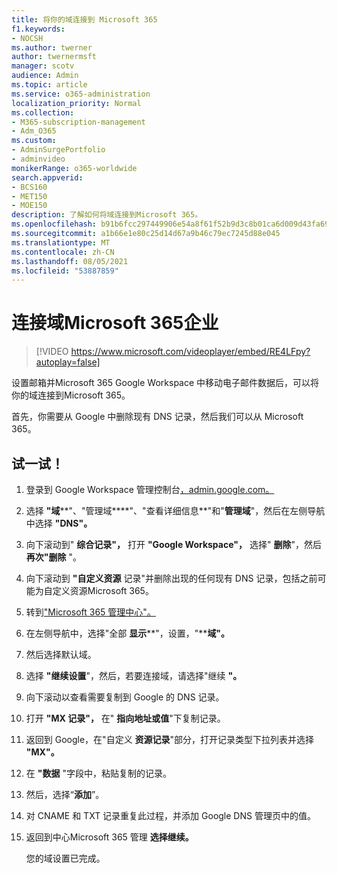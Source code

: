 ```yaml
---
title: 将你的域连接到 Microsoft 365
f1.keywords:
- NOCSH
ms.author: twerner
author: twernermsft
manager: scotv
audience: Admin
ms.topic: article
ms.service: o365-administration
localization_priority: Normal
ms.collection:
- M365-subscription-management
- Adm_O365
ms.custom:
- AdminSurgePortfolio
- adminvideo
monikerRange: o365-worldwide
search.appverid:
- BCS160
- MET150
- MOE150
description: 了解如何将域连接到Microsoft 365。
ms.openlocfilehash: b91b6fcc297449906e54a8f61f52b9d3c8b01ca6d009d43fa69a5873b81eb873
ms.sourcegitcommit: a1b66e1e80c25d14d67a9b46c79ec7245d88e045
ms.translationtype: MT
ms.contentlocale: zh-CN
ms.lasthandoff: 08/05/2021
ms.locfileid: "53887859"
---
```

# <a name="connect-your-domain-to-microsoft-365-for-business"></a>连接域Microsoft 365企业

> [!VIDEO https://www.microsoft.com/videoplayer/embed/RE4LFpy?autoplay=false]

设置邮箱并Microsoft 365 Google Workspace 中移动电子邮件数据后，可以将你的域连接到Microsoft 365。 

首先，你需要从 Google 中删除现有 DNS 记录，然后我们可以从 Microsoft 365。

## <a name="try-it"></a>试一试！

1. 登录到 Google Workspace 管理控制台[，admin.google.com。](https://admin.google.com)
1. 选择 **"域****"、"管理域****"、"查看详细信息**"和"**管理域**"，然后在左侧导航中选择 **"DNS"。**
1. 向下滚动到" **综合记录"，** 打开 **"Google Workspace"，** 选择" **删除**"，然后 **再次"删除** "。
1. 向下滚动到 **"自定义资源** 记录"并删除出现的任何现有 DNS 记录，包括之前可能为自定义资源Microsoft 365。
1. 转到["Microsoft 365 管理中心"。](https://admin.microsoft.com)
1. 在左侧导航中，选择"全部 **显示****"，设置，"****域"。**
1. 然后选择默认域。
1. 选择 **"继续设置**"，然后，若要连接域，请选择"继续 **"。**
1. 向下滚动以查看需要复制到 Google 的 DNS 记录。
1. 打开 **"MX 记录"，** 在" **指向地址或值**"下复制记录。
1. 返回到 Google，在"自定义 **资源记录**"部分，打开记录类型下拉列表并选择 **"MX"。**
1. 在 **"数据** "字段中，粘贴复制的记录。
1. 然后，选择“**添加**”。
1. 对 CNAME 和 TXT 记录重复此过程，并添加 Google DNS 管理页中的值。
1. 返回到中心Microsoft 365 管理 **选择继续。**

    您的域设置已完成。